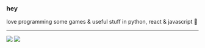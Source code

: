 ### hey 
love programming some games & useful stuff in python, react & javascript 💫

-----------------------------

<div>
<img src="https://github-readme-stats.vercel.app/api?username=nandooxzz&show_icons=true&theme=synthwave"></img>
  <img src="https://github-readme-stats.vercel.app/api/top-langs/?username=nandooxzz&show_icons=true&theme=synthwave&layout=compact"></img>
<div/>
